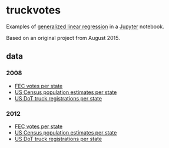 # truckvotes

Examples of [generalized linear regression] in a [Jupyter] notebook.

[generalized linear regression]: https://en.wikipedia.org/wiki/Generalized_linear_model
[Jupyter]: https://jupyter.org/

Based on an original project from August 2015.

## data

### 2008

* [FEC votes per state](https://transition.fec.gov/pubrec/fe2008/federalelections2008.shtml)
* [US Census population estimates per state](https://www.census.gov/popest/data/historical/2000s/vintage_2008/state.html)
* [US DoT truck registrations per state](https://www.fhwa.dot.gov/policyinformation/statistics/2008/mv9.cfm)

### 2012

* [FEC votes per state](https://transition.fec.gov/pubrec/fe2012/federalelections2012.shtml)
* [US Census population estimates per state](https://www.census.gov/popest/data/state/totals/2012/index.html)
* [US DoT truck registrations per state](https://www.fhwa.dot.gov/policyinformation/statistics/2012/mv9.cfm)

